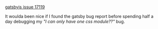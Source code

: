 [gatsbyjs issue 17119](https://github.com/gatsbyjs/gatsby/issues/17119)

It woulda been nice if I found the gatsby bug report before spending half a day debugging my *"I can only have one css module??"* bug.
